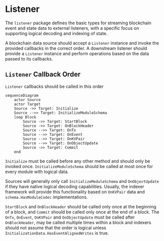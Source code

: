 # Listener

The `listener` package defines the basic types for streaming blockchain event and state data to external listeners, with a specific focus on supporting logical decoding and indexing of state.

A blockchain data source should accept a `Listener` instance and invoke the provided callbacks in the correct order. A downstream listener should provide a `Listener` instance and perform  operations based on the data passed to its callbacks.

## `Listener` Callback Order

`Listener` callbacks should be called in this order

```mermaid
sequenceDiagram
    actor Source
    actor Target    
    Source ->> Target: Initialize
    Source -->> Target: InitializeModuleSchema
    loop Block
        Source ->> Target: StartBlock
        Source ->> Target: OnBlockHeader
        Source -->> Target: OnTx
        Source -->> Target: OnEvent
        Source -->> Target: OnKVPair
        Source -->> Target: OnObjectUpdate
        Source ->> Target: Commit
    end
```

`Initialize` must be called before any other method and should only be invoked once. `InitializeModuleSchema` should be called at most once for every module with logical data.

Sources will generally only call `InitializeModuleSchema` and `OnObjectUpdate` if they have native logical decoding capabilities. Usually, the indexer framework will provide this functionality based on `OnKVPair` data and `schema.HasModuleCodec` implementations.

`StartBlock` and `OnBlockHeader` should be called only once at the beginning of a block, and `Commit` should be called only once at the end of a block. The `OnTx`, `OnEvent`, `OnKVPair` and `OnObjectUpdate` must be called after `OnBlockHeader`, may be called multiple times within a block and indexers should not assume that the order is logical unless `InitializationData.HasEventAlignedWrites` is true.
